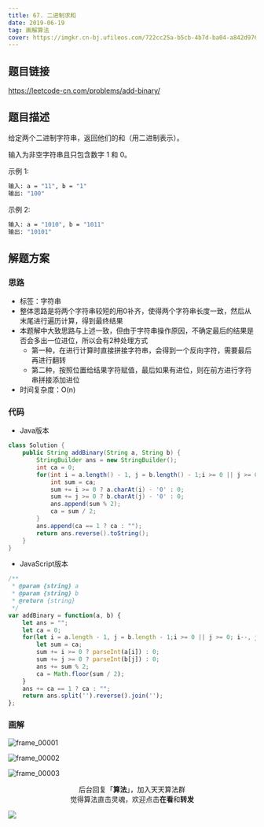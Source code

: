 ```yaml
---
title: 67. 二进制求和
date: 2019-06-19
tag: 画解算法
cover: https://imgkr.cn-bj.ufileos.com/722cc25a-b5cb-4b7d-ba04-a842d9765ceb.png
---
```


## 题目链接

https://leetcode-cn.com/problems/add-binary/

## 题目描述

给定两个二进制字符串，返回他们的和（用二进制表示）。

输入为非空字符串且只包含数字 1 和 0。

示例 1:

```bash
输入: a = "11", b = "1"
输出: "100"
```

示例 2:

```bash
输入: a = "1010", b = "1011"
输出: "10101"
```

## 解题方案

### 思路

- 标签：字符串
- 整体思路是将两个字符串较短的用0补齐，使得两个字符串长度一致，然后从末尾进行遍历计算，得到最终结果
- 本题解中大致思路与上述一致，但由于字符串操作原因，不确定最后的结果是否会多出一位进位，所以会有2种处理方式
  - 第一种，在进行计算时直接拼接字符串，会得到一个反向字符，需要最后再进行翻转
  - 第二种，按照位置给结果字符赋值，最后如果有进位，则在前方进行字符串拼接添加进位
- 时间复杂度：O(n)

### 代码

- Java版本

```java
class Solution {
    public String addBinary(String a, String b) {
        StringBuilder ans = new StringBuilder();
        int ca = 0;
        for(int i = a.length() - 1, j = b.length() - 1;i >= 0 || j >= 0; i--, j--) {
            int sum = ca;
            sum += i >= 0 ? a.charAt(i) - '0' : 0;
            sum += j >= 0 ? b.charAt(j) - '0' : 0;
            ans.append(sum % 2);
            ca = sum / 2;
        }
        ans.append(ca == 1 ? ca : "");
        return ans.reverse().toString();
    }
}
```

- JavaScript版本

```javascript
/**
 * @param {string} a
 * @param {string} b
 * @return {string}
 */
var addBinary = function(a, b) {
    let ans = "";
    let ca = 0;
    for(let i = a.length - 1, j = b.length - 1;i >= 0 || j >= 0; i--, j--) {
        let sum = ca;
        sum += i >= 0 ? parseInt(a[i]) : 0;
        sum += j >= 0 ? parseInt(b[j]) : 0;
        ans += sum % 2;
        ca = Math.floor(sum / 2);
    }
    ans += ca == 1 ? ca : "";
    return ans.split('').reverse().join('');
};
```

### 画解


![frame_00001](https://imgkr.cn-bj.ufileos.com/2c2c5039-fd71-4444-a9b7-a89adcd9624e.png)

![frame_00002](https://imgkr.cn-bj.ufileos.com/9fd5d212-462a-4aa0-ba12-a5443b0a2c0f.png)

![frame_00003](https://imgkr.cn-bj.ufileos.com/722cc25a-b5cb-4b7d-ba04-a842d9765ceb.png)


<span style="display:block;text-align:center;">后台回复「<strong>算法</strong>」，加入天天算法群</span>
<span style="display:block;text-align:center;">觉得算法直击灵魂，欢迎点击<strong>在看</strong>和<strong>转发</strong></span>

![](https://imgkr.cn-bj.ufileos.com/741c4d5c-cfb4-43d9-858b-146661b590df.gif)